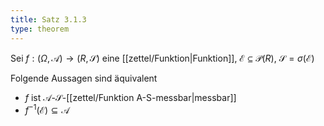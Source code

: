 ```yaml
---
title: Satz 3.1.3
type: theorem
---
```


Sei $f : (\Omega, \mathcal{A}) \to (R, \mathscr{S})$ eine [[zettel/Funktion|Funktion]], $\mathcal{E} \subseteq \mathcal{P}(R)$, $\mathscr{S} = \sigma(\mathcal{E})$

Folgende Aussagen sind äquivalent
- $f$ ist $\mathcal{A}$-$\mathscr{S}$-[[zettel/Funktion A-S-messbar|messbar]]
- $f^{-1}(\mathcal{E}) \subseteq \mathcal{A}$